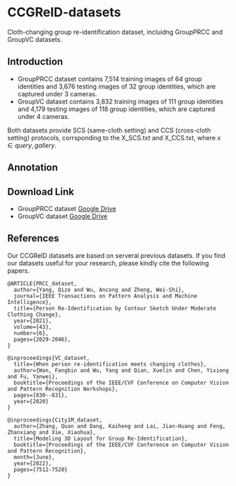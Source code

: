 # CCGReID-datasets
Cloth-changing group re-identification dataset, incluidng GroupPRCC and GroupVC datasets.



## Introduction

* GroupPRCC dataset contains 7,514 training images of 64 group identities and 3,676 testing images of 32 group identities, which are captured under 3 cameras.
* GroupVC dataset contains 3,832 training images of 111 group identities and 4,179 testing images of 118 group identities, which are captured under 4 cameras.

Both datasets  provide SCS (same-cloth setting) and CCS (cross-cloth setting) protocols, corrsponding to the X_SCS.txt and X_CCS.txt, where $x \in {query, gallery}$.

## Annotation

## Download Link
* GroupPRCC dataset [Google Drive](https://drive.google.com/file/d/1m4O_G3Bdl9IBEYsLCJJnwLQLS8t3CtSR/view?usp=drive_link)
* GroupVC dataset [Google Drive](https://drive.google.com/file/d/1f0YFpND6iQkENabiD0-DR0LQQSp2HRxA/view?usp=drive_link)

## References
Our CCGReID datasets are based on serveral previous datasets. If you find our datasets useful for your research, please kindly cite the following papers.
```
@ARTICLE{PRCC_dataset,
  author={Yang, Qize and Wu, Ancong and Zheng, Wei-Shi},
  journal={IEEE Transactions on Pattern Analysis and Machine Intelligence}, 
  title={Person Re-Identification by Contour Sketch Under Moderate Clothing Change}, 
  year={2021},
  volume={43},
  number={6},
  pages={2029-2046},
}

@inproceedings{VC_dataset,
  title={When person re-identification meets changing clothes},
  author={Wan, Fangbin and Wu, Yang and Qian, Xuelin and Chen, Yixiong and Fu, Yanwei},
  booktitle={Proceedings of the IEEE/CVF Conference on Computer Vision and Pattern Recognition Workshops},
  pages={830--831},
  year={2020}
}

@inproceedings{City1M_dataset,
  author={Zhang, Quan and Dang, Kaiheng and Lai, Jian-Huang and Feng, Zhanxiang and Xie, Xiaohua},
  title={Modeling 3D Layout for Group Re-Identification},
  booktitle={Proceedings of the IEEE/CVF Conference on Computer Vision and Pattern Recognition},
  month={June},
  year={2022},
  pages={7512-7520}
}
```

